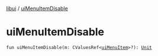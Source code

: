 [libui](index.md) / [uiMenuItemDisable](./ui-menu-item-disable.md)

# uiMenuItemDisable

`fun uiMenuItemDisable(m: CValuesRef<`[`uiMenuItem`](ui-menu-item.md)`>?): `[`Unit`](https://kotlinlang.org/api/latest/jvm/stdlib/kotlin/-unit/index.html)